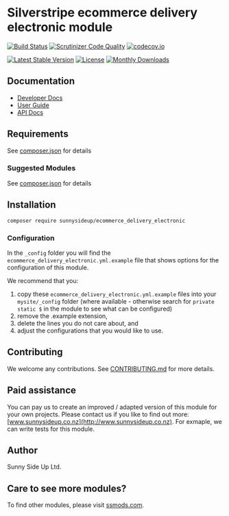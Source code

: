 # Silverstripe ecommerce delivery electronic module
[![Build Status](https://travis-ci.org/sunnysideup/silverstripe-ecommerce_delivery_electronic.svg?branch=master)](https://travis-ci.org/sunnysideup/silverstripe-ecommerce_delivery_electronic)
[![Scrutinizer Code Quality](https://scrutinizer-ci.com/g/sunnysideup/silverstripe-ecommerce_delivery_electronic/badges/quality-score.png?b=master)](https://scrutinizer-ci.com/g/sunnysideup/silverstripe-ecommerce_delivery_electronic/?branch=master)
[![codecov.io](https://codecov.io/github/sunnysideup/silverstripe-ecommerce_delivery_electronic/coverage.svg?branch=master)](https://codecov.io/github/sunnysideup/silverstripe-ecommerce_delivery_electronic?branch=master)

[![Latest Stable Version](https://poser.pugx.org/sunnysideup/ecommerce_delivery_electronic/version)](https://packagist.org/packages/sunnysideup/ecommerce_delivery_electronic)
[![License](https://poser.pugx.org/sunnysideup/ecommerce_delivery_electronic/license)](https://packagist.org/packages/sunnysideup/ecommerce_delivery_electronic)
[![Monthly Downloads](https://poser.pugx.org/sunnysideup/ecommerce_delivery_electronic/d/monthly)](https://packagist.org/packages/sunnysideup/ecommerce_delivery_electronic)


## Documentation



 * [Developer Docs](docs/en/INDEX.md)
 * [User Guide](docs/en/userguide.md)
 * [API Docs](http://docs.ssmods.com/sunnysideup/ecommerce_delivery_electronic/classes.xhtml)


## Requirements



See [composer.json](composer.json) for details


### Suggested Modules



See [composer.json](composer.json) for details


## Installation


```
composer require sunnysideup/ecommerce_delivery_electronic
```

### Configuration



In the `_config` folder you will find the `ecommerce_delivery_electronic.yml.example`
file that shows options for the configuration of this module.

We recommend that you:

  1. copy these `ecommerce_delivery_electronic.yml.example` files into your
`mysite/_config` folder (where available - otherwise search for `private static $` in the module to see what can be configured)
  2. remove the .example extension,
  3. delete the lines you do not care about, and
  4. adjust the configurations that you would like to use.


## Contributing



We welcome any contributions. See [CONTRIBUTING.md](CONTRIBUTING.md) for more details.

## Paid assistance



You can pay us to create an improved / adapted version of this module for your own projects.  Please contact us if you like to find out more: [www.sunnysideup.co.nz](http://www.sunnysideup.co.nz).  For exmaple, we can write tests for this module.  

## Author



Sunny Side Up Ltd.


## Care to see more modules?

To find other modules, please visit [ssmods.com](http://ssmods.com/).
